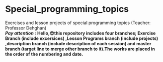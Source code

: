# Special_programming_topics
Exercises and lesson projects of special programming topics (Teacher: Professor Dehghan)<br>
***Pay attention :*** ********Hello,😊this repository includes four branches; Exercise Branch (include excersices) ,Lesson Programs branch (include projects) ,description branch (include description of each session) and master branch (target line to merge other branch to it).The works are placed in the order of  the numbering and date.********

